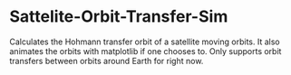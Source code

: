 # Sattelite-Orbit-Transfer-Sim
Calculates the Hohmann transfer orbit of a satellite moving orbits. It also animates the orbits with matplotlib if one chooses to. Only supports orbit transfers between orbits around Earth for right now.
